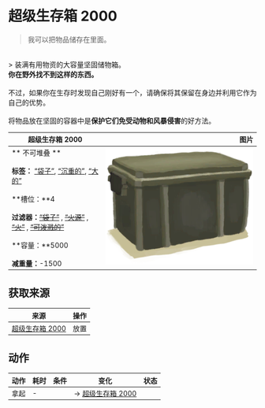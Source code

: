 # 超级生存箱 2000  
> 我可以把物品储存在里面。  
<br>  
> 装满有用物资的大容量坚固储物箱。<br><b>你在野外找不到这样的东西。</b><br><br>不过，如果你在生存时发现自己刚好有一个，请确保将其保留在身边并利用它作为自己的优势。<br><br>将物品放在坚固的容器中是<b>保护它们免受动物和风暴侵害</b>的好方法。  
  
  超级生存箱 2000  |   图片   
 ----  |  ----:   
 ** 不可堆叠 **<br><br>**标签：**	[“袋子”](tag_Bag.md), [“沉重的”](tag_Heavy.md), [“大的”](tag_Large.md)<br><br>**槽位：**4<br><br>**过滤器：**~~[“袋子”](tag_Bag.md)~~ , ~~[“火源”](tag_FireSource.md)~~ , ~~[“火”](tag_Fire.md)~~ , ~~[“可泼溅的”](tag_Spillable.md)~~<br><br>**容量：**5000<br><br>**减重量：**-1500  |  <img decoding="async" src="Sprite/Trunk.png" href="a.md" style="max-width:300px;max-height:300px;">   
  
## 获取来源  
来源  |  操作  
----  |  ----  
[超级生存箱 2000](TrunkPerk.md)  |  放置  
## 动作  
动作  |  耗时  |  条件  |  变化  |  状态  
----  |  ----  |  ----  |  ----  |  ----  
拿起<br>  |  -  |    |  → [超级生存箱 2000](TrunkPerk.md)  |    
